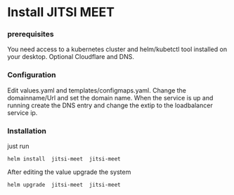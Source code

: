 # Install JITSI MEET 

### prerequisites

You need access to a kubernetes cluster and helm/kubetctl tool installed on your desktop.
Optional Cloudflare and DNS.


### Configuration

Edit values.yaml and templates/configmaps.yaml.
Change the domainname/Url and set the domain name. When the service is up and running create the DNS entry and change the extip to the loadbalancer service ip.

### Installation

just run

```
helm install  jitsi-meet  jitsi-meet
```

After editing the value upgrade the system

```
helm upgrade  jitsi-meet  jitsi-meet
```

